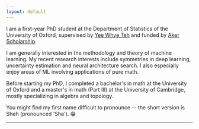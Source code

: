 ```yaml
---
layout: default
---
```



<!-- <img style="float: right;" src="./profile_pic/pp.jpg"> -->

I am a first-year PhD student at the Department of Statistics of the University of Oxford, supervised by [Yee Whye Teh](https://www.stats.ox.ac.uk/~teh/) and funded by [Aker Scholarship](https://www.akerscholarship.no/eng).

I am generally interested in the methodology and theory of machine learning. My recent research interests include symmetries in deep learning, uncertainty estimation and neural architecture search. I also especially enjoy areas of ML involving applications of pure math. 

Before starting my PhD, I completed a bachelor's in math at the University of Oxford and a master's in math (Part III) at the University of Cambridge, mostly specializing in algebra and topology.

You might find my first name difficult to pronounce -- the short version is Sheh (pronounced 'Sha'). :grin: 

---
